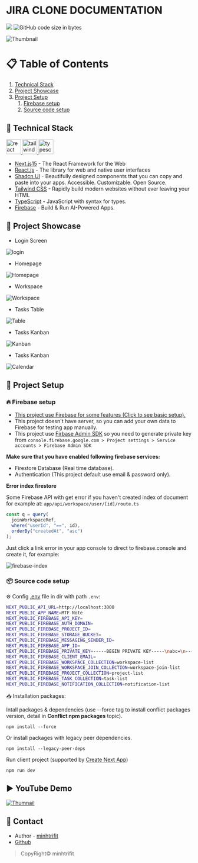 # JIRA CLONE DOCUMENTATION

<img src="https://img.shields.io/github/stars/minhtrifit/jira-clone"/> ![GitHub code size in bytes](https://img.shields.io/github/languages/code-size/minhtrifit/jira-clone)

![Thumbnail](./showcase/thumbnail.png)

# 📋 Table of Contents

1. [Technical Stack](#technical-stack)
2. [Project Showcase](#project-showcase)
3. [Project Setup](#project-setup)
   1. [Firebase setup](#firebase-setup)
   2. [Source code setup](#source-code-setup)

## 📁 Technical Stack <a name="technical-stack"></a>

<p align="left"> <a href="https://reactjs.org/" target="_blank" rel="noreferrer"> <img src="https://raw.githubusercontent.com/devicons/devicon/master/icons/react/react-original-wordmark.svg" alt="react" width="40" height="40"/> </a> <a href="https://tailwindcss.com/" target="_blank" rel="noreferrer"> <img src="https://www.vectorlogo.zone/logos/tailwindcss/tailwindcss-icon.svg" alt="tailwind" width="40" height="40"/> </a> <a href="https://www.typescriptlang.org/" target="_blank" rel="noreferrer"> <img src="https://raw.githubusercontent.com/devicons/devicon/master/icons/typescript/typescript-original.svg" alt="typescript" width="40" height="40"/> </a> </p>

- [Next.js15](https://nextjs.org) - The React Framework for the Web
- [React.js](https://react.dev) - The library for web and native user interfaces
- [Shadcn UI](https://ui.shadcn.com) - Beautifully designed components that you can copy and paste into your apps. Accessible. Customizable. Open Source.
- [Tailwind CSS](https://tailwindcss.com) - Rapidly build modern websites without ever leaving your HTML
- [TypeScript](https://www.typescriptlang.org) - JavaScript with syntax for types.
- [Firebase](https://firebase.google.com) - Build & Run AI-Powered Apps.

## 🔮 Project Showcase <a name="project-showcase"></a>

- Login Screen

![login](showcase/login.png)

- Homepage

![Homepage](showcase/homepage.png)

- Workspace

![Workspace](showcase/workspace.png)

- Tasks Table

![Table](showcase/table.png)

- Tasks Kanban

![Kanban](showcase/kanban.png)

- Tasks Kanban

![Calendar](showcase/calendar.png)

## 💽 Project Setup <a name="project-setup"></a>

### 🔥 Firebase setup <a name="firebase-setup"></a>

- [This project use Firebase for some features (Click to see basic setup).](https://mydevpa.ge/blog/how-to-setup-firebase-firestore-with-nextjs-14)
- This project doesn't have server, so you can add your own data to Firebase for testing app manually.
- This project use [Firbase Admin SDK](https://firebase.google.com/docs/admin/setup/) so you need to generate private key from `console.firebase.google.com > Project settings > Service accounts > Firebase Admin SDK`

**Make sure that you have enabled following firebase services:**

- Firestore Database (Real time database).
- Authentication (This project default use email & password only).

**Error index firestore**

Some Firebase API with get error if you haven't created index of document for example at: `app/api/workspace/user/[id]/route.ts`

```javascript
const q = query(
  joinWorkspaceRef,
  where("userId", "==", id),
  orderBy("createdAt", "asc")
);
```

Just click a link error in your app console to direct to firebase.console and create it, for example:

![firebase-index](showcase/firebase-index.png)

### 📦 Source code setup <a name="source-code-setup"></a>

⚙️ Config [.env]() file in dir with path `.env`:

```bash
NEXT_PUBLIC_API_URL=http://localhost:3000
NEXT_PUBLIC_APP_NAME=MTF Note
NEXT_PUBLIC_FIREBASE_API_KEY=
NEXT_PUBLIC_FIREBASE_AUTH_DOMAIN=
NEXT_PUBLIC_FIREBASE_PROJECT_ID=
NEXT_PUBLIC_FIREBASE_STORAGE_BUCKET=
NEXT_PUBLIC_FIREBASE_MESSAGING_SENDER_ID=
NEXT_PUBLIC_FIREBASE_APP_ID=
NEXT_PUBLIC_FIREBASE_PRIVATE_KEY=-----BEGIN PRIVATE KEY-----\nabc=\n-----END PRIVATE KEY-----\n
NEXT_PUBLIC_FIREBASE_CLIENT_EMAIL=
NEXT_PUBLIC_FIREBASE_WORKSPACE_COLLECTION=workspace-list
NEXT_PUBLIC_FIREBASE_WORKSPACE_JOIN_COLLECTION=workspace-join-list
NEXT_PUBLIC_FIREBASE_PROJECT_COLLECTION=project-list
NEXT_PUBLIC_FIREBASE_TASK_COLLECTION=task-list
NEXT_PUBLIC_FIREBASE_NOTIFICATION_COLLECTION=notification-list
```

📥 Installation packages:

Intall packages & dependencies (use --force tag to install conflict packages version, detail in **Conflict npm packages** topic).

```console
npm install --force
```

Or install packages with legacy peer dependencies.

```console
npm install --legacy-peer-deps
```

Run client project (supported by [Create Next App](https://nextjs.org/docs/getting-started/installation))

```console
npm run dev
```

## ▶️ YouTube Demo

[![Thumnail](./showcase/thumbnail.png)](https://youtu.be/ViMpU1KFOUM)

## 💌 Contact

- Author - [minhtrifit](https://minhtrifit-dev.vercel.app)
- [Github](https://github.com/minhtrifit)

> CopyRight© minhtrifit
